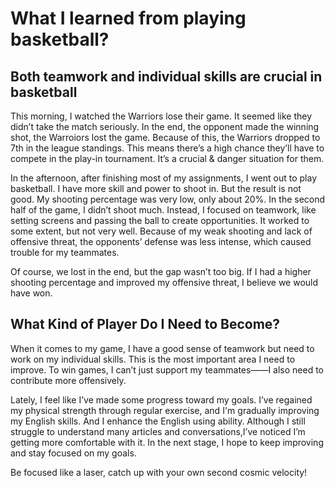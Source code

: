 # What I learned from playing basketball?
## Both teamwork and individual skills are crucial in basketball
This morning, I watched the Warriors lose their game. It seemed like they didn’t take the match seriously.
In the end, the opponent made the winning shot, the Warroiors lost the game.
Because of this, the Warriors dropped to 7th in the league standings.
This means there’s a high chance they’ll have to compete in the play-in tournament. 
It’s a crucial & danger situation for them.

In the afternoon, after finishing most of my assignments, I went out to play basketball.
I have more skill and power to shoot in. But the result is not good.
My shooting percentage was very low, only about 20%.
In the second half of the game, I didn’t shoot much. 
Instead, I focused on teamwork, like setting screens and passing the ball to create opportunities.
It worked to some extent, but not very well. 
Because of my weak shooting and lack of offensive threat, the opponents’ defense was less intense, which caused trouble for my teammates.

Of course, we lost in the end, but the gap wasn’t too big. 
If I had a higher shooting percentage and improved my offensive threat, I believe we would have won.

## What Kind of Player Do I Need to Become?
When it comes to my game, I have a good sense of teamwork but need to work on my individual skills.
This is the most important area I need to improve.
To win games, I can’t just support my teammates——I also need to contribute more offensively.

Lately, I feel like I’ve made some progress toward my goals.
I’ve regained my physical strength through regular exercise, and I'm gradually improving my English skills.
And I enhance the English using ability.
Although I still struggle to understand many articles and conversations,I’ve noticed I’m getting more comfortable with it.
In the next stage, I hope to keep improving and stay focused on my goals.

Be focused like a laser, catch up with your own second cosmic velocity!
